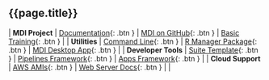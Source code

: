 ## {{page.title}}

| **MDI Project** | [Documentation](https://midataint.github.io/ "Michigan Data Interface project"){: .btn } | [MDI on GitHub](https://github.com/MiDataInt/ "Michigan Data Interface repositories"){: .btn } | [Basic Training](/mdi-basic-training "Skills development for beginners and beyond"){: .btn } | 
| **Utilities** | [Command Line](/mdi "The mdi command line interface"){: .btn } | [R Manager Package](/mdi-manager "The mdi-manager R package"){: .btn } | [MDI Desktop App](/mdi-desktop-app "Desktop app that installs and runs the Michigan Data Interface frameworks"){: .btn } | 
| **Developer Tools** |  [Suite Template](/mdi-suite-template "Creation and structure of MDI tools suites"){: .btn } | [Pipelines Framework](/mdi-pipelines-framework "Support code for Stage 1 pipeline development"){: .btn }  | [Apps Framework](/mdi-apps-framework "Support code for Stage 2 Apps development"){: .btn } | 
| **Cloud Support** | [AWS AMIs](https://us-east-2.console.aws.amazon.com/ec2/v2/home?region=us-east-2#Images:visibility=public-images;v=3;search=:Michigan%20Data%20Interface "Amazon machine images for container building and public web servers"){: .btn } | [Web Server Docs](/mdi-aws-ami "Documentation for running a public web server using the AWS AMIs"){: .btn } | | 
